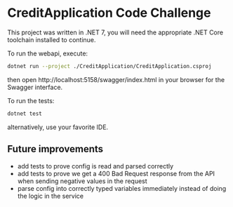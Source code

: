 # CreditApplication Code Challenge

This project was written in .NET 7, you will need the appropriate .NET Core toolchain installed to continue.

To run the webapi, execute:
```bash
dotnet run --project ./CreditApplication/CreditApplication.csproj
```

then open http://localhost:5158/swagger/index.html in your browser for the Swagger interface.

To run the tests:
```bash
dotnet test
```

alternatively, use your favorite IDE.

## Future improvements

- add tests to prove config is read and parsed correctly
- add tests to prove we get a 400 Bad Request response from the API when sending negative values in the request
- parse config into correctly typed variables immediately instead of doing the logic in the service
